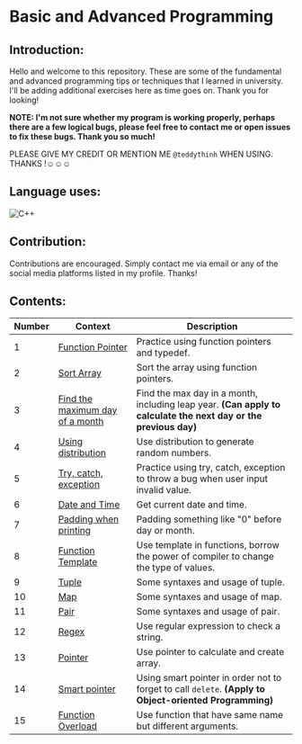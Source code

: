 # Basic and Advanced Programming

## Introduction:
Hello and welcome to this repository. These are some of the fundamental and advanced programming tips or techniques that I learned in university. I'll be adding additional exercises here as time goes on. Thank you for looking!

**NOTE: I'm not sure whether my program is working properly, perhaps there are a few logical bugs, please feel free to contact me or open issues to fix these bugs. Thank you so much!**

PLEASE GIVE MY CREDIT OR MENTION ME `@teddythinh` WHEN USING. THANKS !☺️☺️☺️

## Language uses:
![C++](https://img.shields.io/badge/c++-%2300599C.svg?style=for-the-badge&logo=c%2B%2B&logoColor=white)

## Contribution:

Contributions are encouraged. Simply contact me via email or any of the social media platforms listed in my profile. Thanks!

## Contents:
| Number | Context | Description |
| ------ | ------- | ----------- |
| 1      | [Function Pointer](https://github.com/teddythinh/Basic-and-Advanced-Programming/blob/main/FunctionPointer.cpp) | Practice using function pointers and typedef.
| 2      | [Sort Array](https://github.com/teddythinh/Basic-and-Advanced-Programming/blob/main/SortArrayUsingFunctionPointer.cpp) | Sort the array using function pointers.
| 3      | [Find the maximum day of a month](https://github.com/teddythinh/Basic-and-Advanced-Programming/blob/main/FindMaxDaysInMonth.cpp) | Find the max day in a month, including leap year. **(Can apply to calculate the next day or the previous day)**
| 4      | [Using distribution](https://github.com/teddythinh/Basic-and-Advanced-Programming/blob/main/GenerateNumberUsingDistribution.cpp) | Use distribution to generate random numbers.
| 5      | [Try, catch, exception](https://github.com/teddythinh/Basic-and-Advanced-Programming/blob/main/TryCatchException.cpp) | Practice using try, catch, exception to throw a bug when user input invalid value.
| 6      | [Date and Time](https://github.com/teddythinh/Basic-and-Advanced-Programming/blob/main/Time.cpp) | Get current date and time.
| 7      | [Padding when printing](https://github.com/teddythinh/Basic-and-Advanced-Programming/blob/main/PaddingWhenPrinting.cpp) | Padding something like "0" before day or month.
| 8      | [Function Template](https://github.com/teddythinh/Basic-and-Advanced-Programming/blob/main/FunctionTemplate.cpp) | Use template in functions, borrow the power of compiler to change the type of values.
| 9      | [Tuple](https://github.com/teddythinh/Basic-and-Advanced-Programming/blob/main/Tuple.cpp) | Some syntaxes and usage of tuple.
| 10     | [Map](https://github.com/teddythinh/Basic-and-Advanced-Programming/blob/main/Map.cpp) | Some syntaxes and usage of map.
| 11     | [Pair](https://github.com/teddythinh/Basic-and-Advanced-Programming/blob/main/Pair.cpp) | Some syntaxes and usage of pair.
| 12     | [Regex](https://github.com/teddythinh/Basic-and-Advanced-Programming/blob/main/Regex.cpp) | Use regular expression to check a string.
| 13     | [Pointer](https://github.com/teddythinh/Basic-and-Advanced-Programming/blob/main/Pointer.cpp) | Use pointer to calculate and create array.
| 14     | [Smart pointer](https://github.com/teddythinh/Basic-and-Advanced-Programming/blob/main/SmartPointer.cpp) | Using smart pointer in order not to forget to call `delete`. **(Apply to Object-oriented Programming)**
| 15     | [Function Overload](https://github.com/teddythinh/Basic-and-Advanced-Programming/blob/main/Overload.cpp) | Use function that have same name but different arguments.

